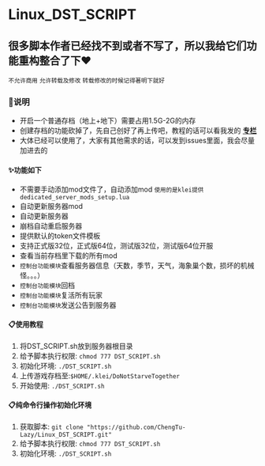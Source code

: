 # Linux_DST_SCRIPT

## 很多脚本作者已经找不到或者不写了，所以我给它们功能重构整合了下❤

`不允许商用` `允许转载及修改` `转载修改的时候记得著明下就好`

### 🔔说明

- 开启一个普通存档（地上+地下）需要占用1.5G-2G的内存
- 创建存档的功能砍掉了，先自己创好了再上传吧，教程的话可以看我发的 **[专栏](https://www.bilibili.com/read/cv10822903)**
- 大体已经可以使用了，大家有其他需求的话，可以发到issues里面，我会尽量加进去的

#### ✨功能如下

- 不需要手动添加mod文件了，自动添加mod  `使用的是klei提供dedicated_server_mods_setup.lua`
- 自动更新服务器mod
- 自动更新服务器
- 崩档自动重启服务器
- 提供默认的token文件模板
- 支持正式版32位，正式版64位，测试版32位，测试版64位开服
- 查看当前存档里下载的所有mod
- `控制台功能模块`查看服务器信息（天数，季节，天气，海象巢个数，损坏的机械怪。。。）
- `控制台功能模块`回档
- `控制台功能模块`复活所有玩家
- `控制台功能模块`发送公告到服务器

#### 📋使用教程

1. 将DST_SCRIPT.sh放到服务器根目录
2. 给予脚本执行权限: `chmod 777 DST_SCRIPT.sh`
3. 初始化环境: `./DST_SCRIPT.sh`
4. 上传游戏存档至:`$HOME/.klei/DoNotStarveTogether`
5. 开始使用: `./DST_SCRIPT.sh`

#### 📋纯命令行操作初始化环境

1. 获取脚本: `git clone "https://github.com/ChengTu-Lazy/Linux_DST_SCRIPT.git"`
2. 给予脚本执行权限: `chmod 777 DST_SCRIPT.sh`
3. 初始化环境: `./DST_SCRIPT.sh`
